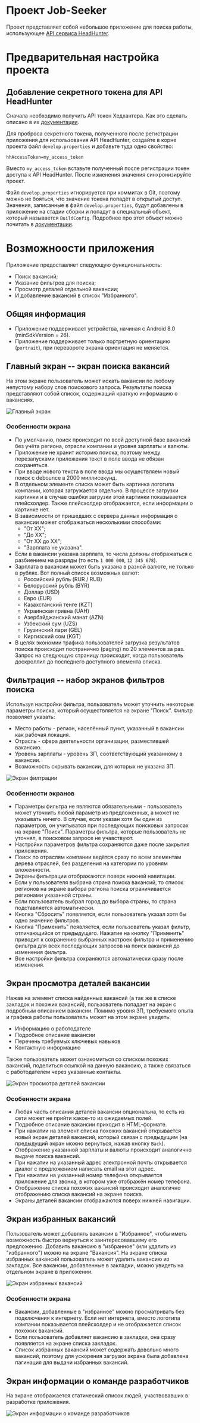 # Проект Job-Seeker

Проект представляет собой небольшое приложение для поиска работы,
использующее [API сервиса HeadHunter](https://github.com/hhru/api).

# Предварительная настройка проекта

## Добавление секретного токена для API HeadHunter

Сначала необходимо получить API токен Хедхантера. Как это сделать описано в их [документации](https://api.hh.ru/openapi/redoc).

Для проброса секретного токена, полученного после регистрации приложения для использования API HeadHunter, создайте в
корне проекта файл `develop.properties` и добавьте туда одно свойство:

```properties
hhAccessToken=my_access_token
```

Вместо `my_access_token` вставьте полученный после регистрации токен доступа к API HeadHunter. После изменения значения
синхронизируйте проект.

Файл `develop.properties` игнорируется при коммитах в Git, поэтому можно не бояться, что значение токена попадёт в
открытый доступ. Значения, записанные в файл `develop.properties`, будут добавлены в приложение на стадии сборки и
попадут в специальный объект, который называется `BuildConfig`. Подробнее про этот объект можно почитать
в [документации](https://developer.android.com/build/gradle-tips#share-custom-fields-and-resource-values-with-your-app-code).

# Возможноости приложения

Приложение предоставляет следующую функциональность:

- Поиск вакансий;
- Указание фильтров для поиска;
- Просмотр деталей отдельной вакансии;
- И добавление вакансий в список "Избранного".

## Общяя информация

- Приложение поддерживает устройства, начиная с Android 8.0 (minSdkVersion = 26).
- Приложение поддерживает только портретную ориентацию (`portrait`), при перевороте экрана ориентация не меняется.

## Главный экран -- экран поиска вакансий

На этом экране пользователь может искать вакансии по любому непустому набору слов поискового запроса. Результаты поиска
представляют собой список, содержащий краткую информацию о вакансиях.

![Главный экран](https://github.com/BigMag74/Job-Seeker/blob/dev/QIP%20Shot%20-%20Screen%20034.png)

### Особенности экрана

- По умолчанию, поиск происходит по всей доступной базе вакансий без учёта региона, отрасли компании и уровня зарплаты и
  валюты.
- Приложение не хранит историю поиска, поэтому между перезапусками приложения текст в поле ввода не обязан сохраняться.
- При вводе нового текста в поле ввода мы осуществляем новый поиск с debounce в 2000 миллисекунд.
- В отдельном элементе списка может быть картинка логотипа компании, которая загружается отдельно. В процессе
  загрузки картинки и в случае ошибки загрузки этой картинки показывается плейсхолдер. Также плейсхолдер отображается,
  если информации о картинке нет.
- В зависимости от пришедших с сервера данных информация о вакансии может отображаться несколькими способами:
    - "От XX";
    - "До XX";
    - "От XX до XX";
    - "Зарплата не указана".
- Если в вакансии указана зарплата, то числа должны отображаться с разбиением на разряды (то
  есть `1 000 000`, `12 345 678`).
- Зарплата в вакансии может быть указана в разной валюте, не только в рублях. Вот полный список возможных валют:
    - Российский рубль (RUR / RUB)
    - Белорусский рубль (BYR)
    - Доллар (USD)
    - Евро (EUR)
    - Казахстанский тенге (KZT)
    - Украинская гривна (UAH)
    - Азербайджанский манат (AZN)
    - Узбекский сум (UZS)
    - Грузинский лари (GEL)
    - Киргизский сом (KGT)
- В целях экономии трафика пользователей загрузка результатов поиска происходит постранично (paging) по 20
  элементов за раз. Запрос на следующую страницу происходит, когда пользователь доскроллил до последнего
  доступного элемента списка.

## Фильтрация -- набор экранов фильтров поиска

Используя настройки фильтра, пользователь может уточнить некоторые параметры поиска, который осуществляется на экране
"Поиск". Фильтр позволяет указать:

- Место работы - регион, населённый пункт, указанный в вакансии как рабочая локация.
- Отрасль - сфера деятельности организации, разместившей вакансию.
- Уровень зарплаты - уровень ЗП, соответствующий указанному в вакансии.
- Возможность скрывать вакансии, для которых не указана ЗП.

![Экран филтрации](https://github.com/BigMag74/Job-Seeker/blob/dev/QIP%20Shot%20-%20Screen%20035.png)

### Особенности экранов

- Параметры фильтра не являются обязательными - пользователь может уточнить любой параметр из предложенных, а может не
  указывать ничего. В случае, если указан хотя бы один из параметров, он учитыватся при последующих поисковых
  запросах на экране "Поиск". Параметры фильтра, которые пользователь не уточнял, в поисковом запросе не учавствуют.
- Настройки параметров фильтра сохраняются даже после закрытия приложения.
- Поиск по отраслям компании ведётся сразу по всем элементам дерева отраслей, без разделения на категории по уровням
  вложенности.
- Экраны фильтрации отображаются поверх нижней навигации.
- Если у пользователя выбрана страна поиска вакансий, то список регионов на экране выбора региона поиска
  ограничивается регионами указанной страны.
- Если пользователь выбрал город до выбора страны, то страна подставляется автоматически.
- Кнопка "Сбросить" появляется, если пользователь указал хотя бы одно значение фильтров.
- Кнопка "Применить" появляется, если пользователь указал фильтр, отличающийся от предыдущего.
  Нажатие на кнопку "Применить" приводит к сохранению выбранных настроек фильтра и применению фильтра для всех
  последующих запросов на поиск вакансий до изменения фильтра.
- Все настройки фильтра сохраняются автоматически сразу после изменения.

## Экран просмотра деталей вакансии

Нажав на элемент списка найденных вакансий (а так же в списке закладок и похожих вакансий), пользователь попадает на
экран с подробным описанием вакансии. Помимо уровня ЗП, требуемого опыта и графика работы пользователь может на этом
экране увидеть:

- Информацию о работодателе
- Подробное описание вакансии
- Перечень требуемых ключевых навыков
- Контактную информацию

Также пользователь может ознакомиться со списком похожих вакансий, поделиться ссылкой на данную вакансию, а также
связаться с работодателем через указанные контакты.

![Экран просмотра деталей вакансии](https://github.com/BigMag74/Job-Seeker/blob/dev/QIP%20Shot%20-%20Screen%20036.png)

### Особенности экрана

- Любая часть описания деталей вакансии опциональна, то есть из сети может не прийти какое-то из ожидаемых полей.
- Подробное описание вакансии приходит в HTML-формате.
- При нажатии на элемент списка похожих вакансий открывается новый экран деталей вакансий, который связан с
  предыдущим (на предыдущий экран можно вернуться, нажав кнопку `Back`).
- Отображение указанной зарплаты и валюты происходит аналогично выдаче поиска вакансий.
- При нажатии на указанный адрес электронной почты открывается диалог с предложением написать email на этот
  адрес.
- При нажатии на указанный номер телефона открывается приложение для звонка, в котором уже отображён
  номер телефона.
- Отображение списка похожих вакансий происходит аналогично отображению списка вакансий на экране поиска.
- Экраны деталей вакансии отображаются поверх нижней навигации.

## Экран избранных вакансий

Пользователь может добавлять вакансии в "Избранное", чтобы иметь возможность быстро вернуться к заинтересовавшему его
предложению. Добавить вакансию в "избранное" (или удалить из "избранного") можно на экране "Вакансия". На экране списка
избранных вакансий пользователь может удалить вакансию из закладок. Все вакансии, добавленные в закладки, можно увидеть
на отдельном экране в приложении.

![Экран избранных вакансий](https://github.com/BigMag74/Job-Seeker/blob/dev/QIP%20Shot%20-%20Screen%20037.png)

### Особенности экрана

- Вакансии, добавленные в "избранное" можно просматривать без подключения к интернету. Если нет интернета, вместо
  логотипа компании показывается плейсхолдер и не отображается список похожих вакансий.
- Если пользователь добавляет вакансию в закладки, она сразу появляется на экране списка закладок.
- Список избранных вакансий может содержать довольно много вакансий, поэтому для ускорения загрузки экрана была
  добавлена пагинация для выдачи избранных вакансий.

## Экран информации о команде разработчиков

На экране отображается статический список людей, участвовавших в разработке приложения. 

![Экран информации о команде разработчиков](https://github.com/BigMag74/Job-Seeker/blob/dev/QIP%20Shot%20-%20Screen%20038.png)
